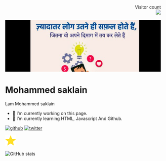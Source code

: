 <p align="right"> 
  Visitor count<br>
  <img src="https://profile-counter.glitch.me/saklain-create/count.svg" />
</p>
<img src="https://github.com/saklain-create/Saklain-create/blob/main/600x200.jpg" alt="Hello world">


# Mohammed saklain
I,am Mohammed saklain


- 🔭 I’m currently working on this page. 
- 🌱 I’m currently learning HTML, Javascript And Github. 


[<img src='https://cdn.jsdelivr.net/npm/simple-icons@3.0.1/icons/github.svg' alt='github' height='40'>](https://github.com/saklain-create)  [<img src='https://cdn.jsdelivr.net/npm/simple-icons@3.0.1/icons/twitter.svg' alt='twitter' height='40'>](https://twitter.com/@saklainshahab)  

<a href='https://stars.github.com/'><img src='https://raw.githubusercontent.com/acervenky/animated-github-badges/master/assets/starbadge.gif' width='35' height='35'></a> 

![GitHub stats](https://github-readme-stats.vercel.app/api?username=saklain-create&show_icons=true)  


